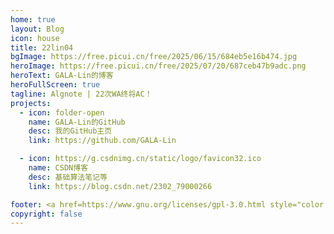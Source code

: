 ```yaml
---
home: true
layout: Blog
icon: house
title: 22lin04
bgImage: https://free.picui.cn/free/2025/06/15/684eb5e16b474.jpg
heroImage: https://free.picui.cn/free/2025/07/20/687ceb47b9adc.png
heroText: GALA-Lin的博客
heroFullScreen: true
tagline: Algnote | 22次WA终将AC！
projects:
  - icon: folder-open
    name: GALA-Lin的GitHub
    desc: 我的GitHub主页
    link: https://github.com/GALA-Lin

  - icon: https://g.csdnimg.cn/static/logo/favicon32.ico
    name: CSDN博客
    desc: 基础算法笔记等
    link: https://blog.csdn.net/2302_79000266

footer: <a href=https://www.gnu.org/licenses/gpl-3.0.html style="color:#808080"> GPL-3.0 Licensed </a> | Copyright © 2025-present <a href="https://github.com/GALA-Lin" style="color:#808080">GALA-Lin</a>
copyright: false
---
```


